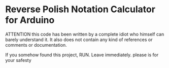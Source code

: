 # Reverse Polish Notation Calculator for Arduino
ATTENTION this code has been written by a complete idiot who himself can barely understand it. It also does not contain any kind of references or comments or documentation.

If you somehow found this project, RUN. Leave immediately. please is for your safesty
